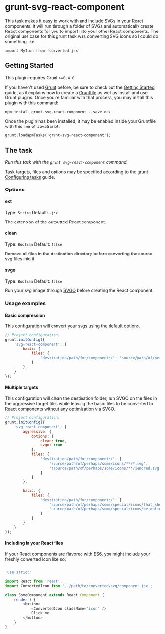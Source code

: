 # grunt-svg-react-component

This task makes it easy to work with and include SVGs in your React components. It will run through a folder of SVGs and automatically create React components for you to import into your other React components. The original use case for this grunt task was converting SVG icons so I could do something like:

`import MyIcon from 'converted.jsx'`


## Getting Started
This plugin requires Grunt `>=0.4.0`

If you haven't used [Grunt](http://gruntjs.com/) before, be sure to check out the [Getting Started](http://gruntjs.com/getting-started) guide, as it explains how to create a [Gruntfile](http://gruntjs.com/sample-gruntfile) as well as install and use Grunt plugins. Once you're familiar with that process, you may install this plugin with this command:

```shell
npm install grunt-svg-react-component --save-dev
```

Once the plugin has been installed, it may be enabled inside your Gruntfile with this line of JavaScript:

```shell
grunt.loadNpmTasks('grunt-svg-react-component');
```

## The task
_Run this task with the `grunt svg-react-component` command._

Task targets, files and options may be specified according to the grunt [Configuring tasks](http://gruntjs.com/configuring-tasks) guide.

### Options

#### ext
Type: `String`
Default: `.jsx`

The extension of the outputted React component.

#### clean
Type: `Boolean`
Default: `false`

Remove all files in the destination directory before converting the source svg files into it.

#### svgo
Type: `Boolean`
Default: `false`

Run your svg image through [SVGO](https://github.com/svg/svgo) before creating the React component.


### Usage examples

#### Basic compression

This configuration will convert your svgs using the default options.

```js
// Project configuration.
grunt.initConfig({
    'svg-react-component': {
        basic: {
            files: {
                'destination/path/for/components/': 'source/path/of/perhaps/some/icons/**/*.svg'
            }
        }
    }
});
```

#### Multiple targets

This configuration will clean the destination folder, run SVGO on the files in the aggressive target files while leaving the basic files to be converted to React components without any optimization via SVGO.

```js
// Project configuration.
grunt.initConfig({
    'svg-react-component': {
        aggressive: {
            options: {
                clean: true,
                svgo: true
            },
            files: {
                'destination/path/for/components/': [
                    'source/path/of/perhaps/some/icons/**/*.svg',
                    '!source/path/of/perhaps/some/icons/**/ignored.svg'
                ]
            }
        },

        basic: {
            files: {
                'destination/path/for/components/': [
                    'source/path/of/perhaps/some/special/icons/that_shouldnt.svg',
                    'source/path/of/perhaps/some/special/icons/be_optimized.svg'
                ]
            }
        }
    }
});
```

#### Including in your React files

If your React components are flavored with ES6, you might include your freshly converted icon like so:

```js

'use strict'

import React from 'react';
import ConvertedIcon from '../path/to/converted/svg/component.jsx';

class SomeComponent extends React.Component {
    render() {
        <button>
            <ConvertedIcon className="icon" />
            Click me
        </button>
    }
}

```

